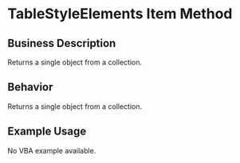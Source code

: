 # TableStyleElements Item Method

## Business Description
Returns a single object from a collection.

## Behavior
Returns a single object from a collection.

## Example Usage
No VBA example available.
